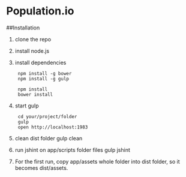 # Population.io

##Installation

1. clone the repo

2. install node.js

3. install dependencies

		npm install -g bower
		npm install -g gulp
		
		npm install
		bower install

4. start gulp

		cd your/project/folder
		gulp
		open http://localhost:1983

5. clean dist folder
    gulp clean

6. run jshint on app/scripts folder files
    gulp jshint
    
7. For the first run, copy app/assets whole folder into dist folder, so it becomes dist/assets.